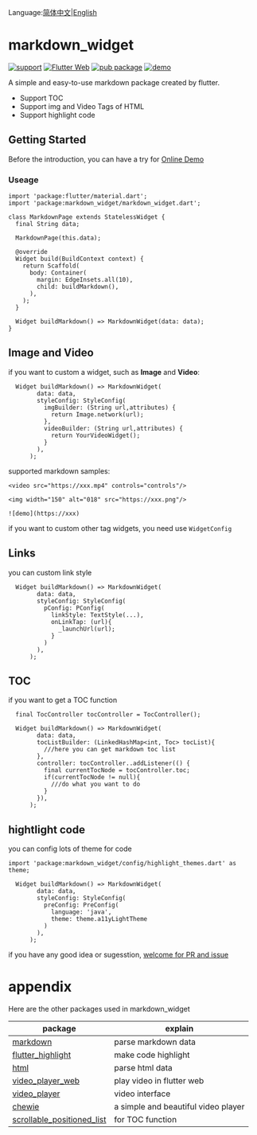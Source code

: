 Language:[简体中文](https://github.com/asjqkkkk/markdown_widget/blob/master/README_ZH.md)|[English](https://github.com/asjqkkkk/markdown_widget/blob/master/README.md)

# markdown_widget

[![support](https://img.shields.io/badge/platform-flutter%7Cdart%20vm-ff69b4.svg?style=flat-square)](https://github.com/asjqkkkk/markdown_widget)
[![Flutter Web](https://github.com/asjqkkkk/markdown_widget/workflows/Flutter%20Web/badge.svg)](https://github.com/asjqkkkk/markdown_widget/actions)
[![pub package](https://img.shields.io/pub/v/markdown_widget.svg)](https://pub.dartlang.org/packages/markdown_widget)
[![demo](https://img.shields.io/badge/demo-online-brightgreen)](https://oldchen.top/markdown_widget/#/)

A simple and easy-to-use markdown package created by flutter.

- Support TOC
- Support img and Video Tags of HTML
- Support highlight code


## Getting Started

Before the introduction,  you can have a try for [Online Demo](https://oldchen.top/markdown_widget/#/)

### Useage


```
import 'package:flutter/material.dart';
import 'package:markdown_widget/markdown_widget.dart';

class MarkdownPage extends StatelessWidget {
  final String data;

  MarkdownPage(this.data);

  @override
  Widget build(BuildContext context) {
    return Scaffold(
      body: Container(
        margin: EdgeInsets.all(10),
        child: buildMarkdown(),
      ),
    );
  }

  Widget buildMarkdown() => MarkdownWidget(data: data);
}
```

## Image and Video

if you want to custom a widget, such as **Image** and **Video**:

```
  Widget buildMarkdown() => MarkdownWidget(
        data: data,
        styleConfig: StyleConfig(
          imgBuilder: (String url,attributes) {
            return Image.network(url);
          },
          videoBuilder: (String url,attributes) {
            return YourVideoWidget();
          }
        ),
      );
```

supported markdown samples:

```
<video src="https://xxx.mp4" controls="controls"/>

<img width="150" alt="018" src="https://xxx.png"/>

![demo](https://xxx)

```

if you want to custom other tag widgets, you need use `WidgetConfig`

## Links

you can custom link style


```
  Widget buildMarkdown() => MarkdownWidget(
        data: data,
        styleConfig: StyleConfig(
          pConfig: PConfig(
            linkStyle: TextStyle(...),
            onLinkTap: (url){
              _launchUrl(url);
            }
          )
        ),
      );
```

## TOC

if you want to get a TOC function

```
  final TocController tocController = TocController();

  Widget buildMarkdown() => MarkdownWidget(
        data: data,
        tocListBuilder: (LinkedHashMap<int, Toc> tocList){
          ///here you can get markdown toc list
        },
        controller: tocController..addListener(() {
          final currentTocNode = tocController.toc;
          if(currentTocNode != null){
            ///do what you want to do
          }
        }),
      );
```

## hightlight code

you can config lots of theme for code

```
import 'package:markdown_widget/config/highlight_themes.dart' as theme;

  Widget buildMarkdown() => MarkdownWidget(
        data: data,
        styleConfig: StyleConfig(
          preConfig: PreConfig(
            language: 'java',
            theme: theme.a11yLightTheme
          )
        ),
      );
```

if you have any good idea or sugesstion, [welcome for PR and issue](https://github.com/asjqkkkk/markdown_widget)


# appendix

Here are the other packages used in markdown_widget


package | explain
---|---
[markdown](https://pub.flutter-io.cn/packages/markdown) | parse markdown data
[flutter_highlight](https://pub.flutter-io.cn/packages/flutter_highlight) | make code highlight
[html](https://pub.flutter-io.cn/packages/html) | parse html data
[video_player_web](https://pub.flutter-io.cn/packages/video_player_web) | play video in flutter web
[video_player](https://pub.flutter-io.cn/packages/video_player) | video interface
[chewie](https://pub.flutter-io.cn/packages/chewie) | a simple and beautiful video player
[scrollable_positioned_list](https://pub.flutter-io.cn/packages/scrollable_positioned_list) | for TOC function
